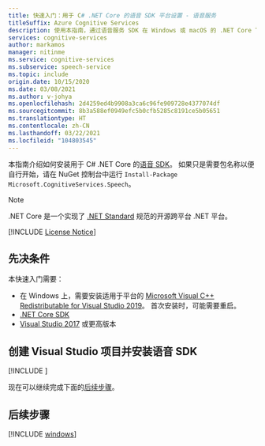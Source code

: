 ```yaml
---
title: 快速入门：用于 C# .NET Core 的语音 SDK 平台设置 - 语音服务
titleSuffix: Azure Cognitive Services
description: 使用本指南，通过语音服务 SDK 在 Windows 或 macOS 的 .NET Core 下设置 C# 平台。
services: cognitive-services
author: markamos
manager: nitinme
ms.service: cognitive-services
ms.subservice: speech-service
ms.topic: include
origin.date: 10/15/2020
ms.date: 03/08/2021
ms.author: v-johya
ms.openlocfilehash: 2d4259ed4b9908a3ca6c96fe909728e4377074df
ms.sourcegitcommit: 8b3a588ef0949efc5b0cfb5285c8191ce5b05651
ms.translationtype: HT
ms.contentlocale: zh-CN
ms.lasthandoff: 03/22/2021
ms.locfileid: "104803545"
---
```

本指南介绍如何安装用于 C# .NET Core 的[语音 SDK](~/articles/cognitive-services/speech-service/speech-sdk.md)。 如果只是需要包名称以便自行开始，请在 NuGet 控制台中运行 `Install-Package Microsoft.CognitiveServices.Speech`。

> [!NOTE]
> .NET Core 是一个实现了 [.NET Standard](https://docs.microsoft.com/dotnet/standard/net-standard) 规范的开源跨平台 .NET 平台。

[!INCLUDE [License Notice](~/includes/cognitive-services-speech-service-license-notice.md)]

## <a name="prerequisites"></a>先决条件

本快速入门需要：

* 在 Windows 上，需要安装适用于平台的 [Microsoft Visual C++ Redistributable for Visual Studio 2019](https://support.microsoft.com/topic/the-latest-supported-visual-c-downloads-2647da03-1eea-4433-9aff-95f26a218cc0)。 首次安装时，可能需要重启。
* [.NET Core SDK](https://dotnet.microsoft.com/download)
* [Visual Studio 2017](https://visualstudio.microsoft.com/downloads/) 或更高版本

## <a name="create-a-visual-studio-project-and-install-the-speech-sdk"></a>创建 Visual Studio 项目并安装语音 SDK

[!INCLUDE [](~/includes/cognitive-services-speech-service-quickstart-dotnetcore-create-proj.md)]

现在可以继续完成下面的[后续步骤](#next-steps)。

## <a name="next-steps"></a>后续步骤

[!INCLUDE [windows](../quickstart-list.md)]

